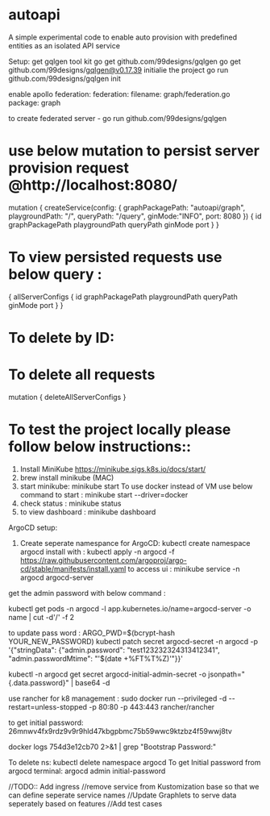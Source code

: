 # autoapi
A simple experimental code to enable auto provision with predefined entities as an  isolated API service

Setup:
get gqlgen tool kit
go get github.com/99designs/gqlgen
go get github.com/99designs/gqlgen@v0.17.39
initialie the project
go run github.com/99designs/gqlgen init

enable apollo federation:
federation:
  filename: graph/federation.go
  package: graph

to create federated server - 
go run github.com/99designs/gqlgen

# use below mutation to persist server provision request @http://localhost:8080/
mutation {
    createService(config: {
        graphPackagePath: "autoapi/graph",
        playgroundPath: "/",
        queryPath: "/query",
        ginMode:"INFO",
        port: 8080
    }) {
        id
        graphPackagePath
        playgroundPath
        queryPath
        ginMode
        port
    }
}

# To view persisted requests use below query :
{
  allServerConfigs {
    id
    graphPackagePath
    playgroundPath
    queryPath
    ginMode
    port
  }
}

# To delete by ID:

# To delete all requests
mutation {
  deleteAllServerConfigs
}


# To test the project locally please follow below instructions::
1. Install MiniKube
https://minikube.sigs.k8s.io/docs/start/
2. brew install minikube (MAC)
3. start minikube:
    minikube start
    To use docker instead of VM use below command to start :
    minikube start --driver=docker
4. check status :
    minikube status
5. to view dashboard :
  minikube dashboard

ArgoCD setup:

1. Create seperate namespance for ArgoCD:
kubectl create namespace argocd
install with :
kubectl apply -n argocd -f https://raw.githubusercontent.com/argoproj/argo-cd/stable/manifests/install.yaml
to access ui :
minikube service -n argocd argocd-server

get the admin password with below command :

kubectl get pods -n argocd -l app.kubernetes.io/name=argocd-server -o name | cut -d'/' -f 2

to update pass word :
ARGO_PWD=$(bcrypt-hash YOUR_NEW_PASSWORD)
kubectl patch secret argocd-secret -n argocd -p '{"stringData": {"admin.password": "test123232324313412341", "admin.passwordMtime": "'$(date +%FT%T%Z)'"}}'

kubectl -n argocd get secret argocd-initial-admin-secret -o jsonpath="{.data.password}" | base64 -d

use rancher for k8 management :
sudo docker run --privileged -d --restart=unless-stopped -p 80:80 -p 443:443 rancher/rancher

to get initial password: 26mnwv4fx9rdz9v9r9hld47kbgpbmc75b59wwc9ktzbz4f59wwj8tv


docker logs  754d3e12cb70  2>&1 | grep "Bootstrap Password:"



To delete ns:
kubectl delete namespace argocd
To get Initial password from argocd terminal:
argocd admin initial-password



//TODO:: Add ingress
//remove service from Kustomization base so that we can define seperate service names 
//Update Graphlets to serve data seperately based on features
//Add test cases
